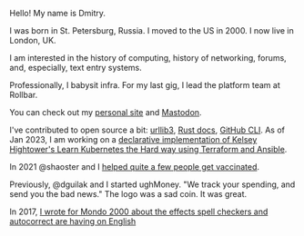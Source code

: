 Hello! My name is Dmitry.

I was born in St. Petersburg, Russia. I moved to the US in 2000. I now live in London, UK.

I am interested in the history of computing, history of networking, forums, and, especially, text entry systems.

Professionally, I babysit infra. For my last gig, I lead the platform team at Rollbar.

You can check out my [personal site](https://archvile.net) and [Mastodon](https://file-explorers.club/@dmitry).

I've contributed to open source a bit: [urllib3](https://github.com/urllib3/urllib3/pull/2197), [Rust docs](https://github.com/rust-lang/book/pull/2580), [GitHub CLI](https://github.com/cli/cli/pull/3374). As of Jan 2023, I am working on a [declarative implementation of Kelsey Hightower's Learn Kubernetes the Hard way using Terraform and Ansible](https://github.com/dmazin/learn-kube-hard-way-declarative).

In 2021 @shaoster and I [helped quite a few people get vaccinated](https://www.mycentraljersey.com/story/news/health/2021/03/24/how-two-software-engineers-can-help-you-secure-covid-19-vaccine/4789775001/).

Previously, @dguilak and I started ughMoney. "We track your spending, and send you the bad news." The logo was a sad coin. It was great.

In 2017, [I wrote for Mondo 2000 about the effects spell checkers and autocorrect are having on English](https://archvile.net/2017/12/12/pink-lexical-slime.html)
